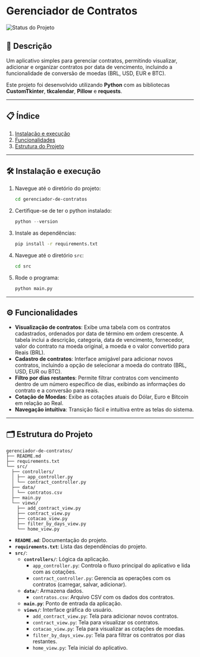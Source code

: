 # Gerenciador de Contratos 
![Status do Projeto](https://img.shields.io/badge/Status-Finalizado-darkgreen)

## 📖 Descrição
Um aplicativo simples para gerenciar contratos, permitindo visualizar, adicionar e organizar contratos por data de vencimento, incluindo a funcionalidade de conversão de moedas (BRL, USD, EUR e BTC).

Este projeto foi desenvolvido utilizando **Python** com as bibliotecas **CustomTkinter**, **tkcalendar**, **Pillow** e **requests**.

---

## 📋 Índice
1.  [Instalação e execução](#-instalação)
2.  [Funcionalidades](#-funcionalidades)
3.  [Estrutura do Projeto](#-estrutura-do-projeto)

---

## 🛠 Instalação e execução

1.  Navegue até o diretório do projeto:
    ```bash
    cd gerenciador-de-contratos
    ```
2.  Certifique-se de ter o python instalado:
    ```python
    python --version
    ```
3.  Instale as dependências:
    ```bash
    pip install -r requirements.txt
    ```
4.  Navegue até o diretório `src`:
    ```bash
    cd src
    ```
5.  Rode o programa:
    ```python
    python main.py
    ```

---

## ⚙️ Funcionalidades

-   **Visualização de contratos**: Exibe uma tabela com os contratos cadastrados, ordenados por data de término em ordem crescente. A tabela inclui a descrição, categoria, data de vencimento, fornecedor, valor do contrato na moeda original, a moeda e o valor convertido para Reais (BRL).
-   **Cadastro de contratos**: Interface amigável para adicionar novos contratos, incluindo a opção de selecionar a moeda do contrato (BRL, USD, EUR ou BTC).
-   **Filtro por dias restantes**: Permite filtrar contratos com vencimento dentro de um número específico de dias, exibindo as informações do contrato e a conversão para reais.
-   **Cotação de Moedas**: Exibe as cotações atuais do Dólar, Euro e Bitcoin em relação ao Real.
-   **Navegação intuitiva**: Transição fácil e intuitiva entre as telas do sistema.
---
## 🗂️ Estrutura do Projeto

```
gerenciador-de-contratos/
├── README.md
├── requirements.txt
└── src/
  ├── controllers/
  │ ├── app_controller.py
  │ └── contract_controller.py
  ├── data/
  │ └── contratos.csv
  ├── main.py
  └── views/
    ├── add_contract_view.py
    ├── contract_view.py
    ├── cotacao_view.py
    ├── filter_by_days_view.py
    └── home_view.py
```
      
-   **`README.md`**: Documentação do projeto.
-   **`requirements.txt`**: Lista das dependências do projeto.
-   **`src/`**:
    -   **`controllers/`**: Lógica da aplicação.
        -   `app_controller.py`: Controla o fluxo principal do aplicativo e lida com as cotações.
        -   `contract_controller.py`: Gerencia as operações com os contratos (carregar, salvar, adicionar).
    -   **`data/`**: Armazena dados.
        -   `contratos.csv`: Arquivo CSV com os dados dos contratos.
    -   **`main.py`**: Ponto de entrada da aplicação.
    -   **`views/`**: Interface gráfica do usuário.
        -   `add_contract_view.py`: Tela para adicionar novos contratos.
        -   `contract_view.py`: Tela para visualizar os contratos.
        -   `cotacao_view.py`: Tela para visualizar as cotações de moedas.
        -  `filter_by_days_view.py`: Tela para filtrar os contratos por dias restantes.
        -   `home_view.py`: Tela inicial do aplicativo.

    

